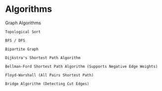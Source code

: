 # Algorithms

Graph Algorithms

	Topological Sort
	
	BFS / DFS
	
	Bipartite Graph
	
	Dijkstra's Shortest Path Algorithm
	
	Bellman-Ford Shortest Path Algorithm (Supports Negative Edge Weights)
	
	Floyd-Warshall (All Pairs Shortest Path)
	
	Bridge Algorithm (Detecting Cut Edges)

